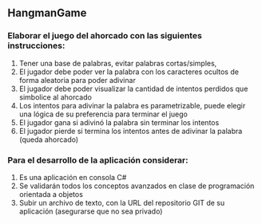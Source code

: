 ## HangmanGame

### Elaborar el juego del ahorcado con las siguientes instrucciones:

1. Tener una base de palabras, evitar palabras cortas/simples, 
2. El jugador debe poder ver la palabra con los caracteres ocultos de forma aleatoria para poder adivinar
3. El jugador debe poder visualizar la cantidad de intentos perdidos que simbolice al ahorcado
4. Los intentos para adivinar la palabra es parametrizable, puede elegir una lógica de su preferencia para terminar el juego
5. El jugador gana si adivinó la palabra sin terminar los intentos
6. El jugador pierde si termina los intentos antes de adivinar la palabra (queda ahorcado)
   
### Para el desarrollo de la aplicación considerar:

1. Es una aplicación en consola C#
2. Se validarán todos los conceptos avanzados en clase de programación orientada a objetos
3. Subir un archivo de texto, con la URL del repositorio GIT de su aplicación (asegurarse que no sea privado)
